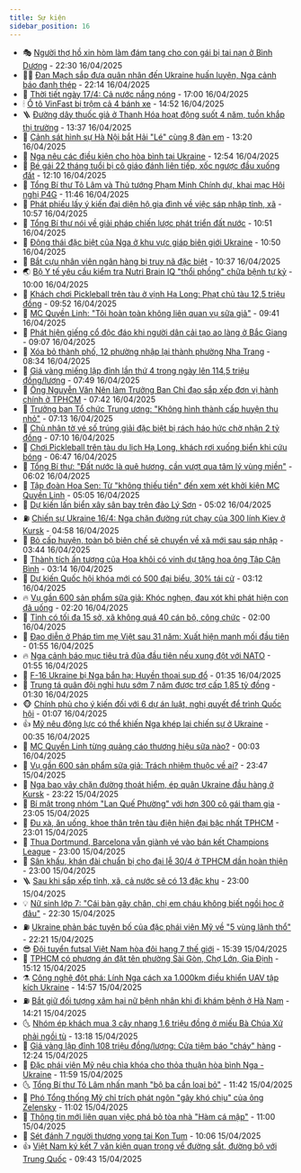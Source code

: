 ```yaml
---
title: Sự kiện
sidebar_position: 16
---
```


<!-- dantri-su-kien:START -->
- 🎭 [Người thợ hồ xin hòm làm đám tang cho con gái bị tai nạn ở Bình Dương](https://dantri.com.vn/tam-long-nhan-ai/nguoi-tho-ho-xin-hom-lam-dam-tang-cho-con-gai-bi-tai-nan-o-binh-duong-20250416113115808.htm) - 22:30 16/04/2025
- 👨‍🏫 [Đan Mạch sắp đưa quân nhân đến Ukraine huấn luyện, Nga cảnh báo đanh thép](https://dantri.com.vn/the-gioi/dan-mach-sap-dua-quan-nhan-den-ukraine-huan-luyen-nga-canh-bao-danh-thep-20250417050601737.htm) - 22:14 16/04/2025
- 🌮 [Thời tiết ngày 17/4: Cả nước nắng nóng](https://dantri.com.vn/xa-hoi/thoi-tiet-ngay-174-ca-nuoc-nang-nong-20250416221626772.htm) - 17:00 16/04/2025
- 🕯 [Ô tô VinFast bị trộm cả 4 bánh xe](https://dantri.com.vn/phap-luat/o-to-vinfast-bi-trom-ca-4-banh-xe-20250416214627579.htm) - 14:52 16/04/2025
- 🪜 [Đường dây thuốc giả ở Thanh Hóa hoạt động suốt 4 năm, tuồn khắp thị trường](https://dantri.com.vn/phap-luat/duong-day-thuoc-gia-o-thanh-hoa-hoat-dong-suot-4-nam-tuon-khap-thi-truong-20250416194952273.htm) - 13:37 16/04/2025
- 🐘 [Cảnh sát hình sự Hà Nội bắt Hải &quot;Lé&quot; cùng 8 đàn em](https://dantri.com.vn/phap-luat/canh-sat-hinh-su-ha-noi-bat-hai-le-cung-8-dan-em-20250416201308907.htm) - 13:20 16/04/2025
- 🤔 [Nga nêu các điều kiện cho hòa bình tại Ukraine](https://dantri.com.vn/the-gioi/nga-neu-cac-dieu-kien-cho-hoa-binh-tai-ukraine-20250416194421037.htm) - 12:54 16/04/2025
- 🧠 [Bé gái 22 tháng tuổi bị cô giáo đánh liên tiếp, xốc ngược đầu xuống đất](https://dantri.com.vn/xa-hoi/be-gai-22-thang-tuoi-bi-co-giao-danh-lien-tiep-xoc-nguoc-dau-xuong-dat-20250416190241556.htm) - 12:10 16/04/2025
- 📝 [Tổng Bí thư Tô Lâm và Thủ tướng Phạm Minh Chính dự, khai mạc Hội nghị P4G](https://dantri.com.vn/xa-hoi/tong-bi-thu-to-lam-va-thu-tuong-pham-minh-chinh-du-khai-mac-hoi-nghi-p4g-20250416183117228.htm) - 11:46 16/04/2025
- 🦏 [Phát phiếu lấy ý kiến đại diện hộ gia đình về việc sáp nhập tỉnh, xã](https://dantri.com.vn/noi-vu/phat-phieu-lay-y-kien-dai-dien-ho-gia-dinh-ve-viec-sap-nhap-tinh-xa-20250416170045288.htm) - 10:57 16/04/2025
- 🥰 [Tổng Bí thư nói về giải pháp chiến lược phát triển đất nước](https://dantri.com.vn/xa-hoi/tong-bi-thu-noi-ve-giai-phap-chien-luoc-phat-trien-dat-nuoc-20250416172200867.htm) - 10:51 16/04/2025
- 🤗 [Động thái đặc biệt của Nga ở khu vực giáp biên giới Ukraine](https://dantri.com.vn/the-gioi/dong-thai-dac-biet-cua-nga-o-khu-vuc-giap-bien-gioi-ukraine-20250416174331964.htm) - 10:50 16/04/2025
- 🌈 [Bắt cựu nhân viên ngân hàng bị truy nã đặc biệt](https://dantri.com.vn/phap-luat/bat-cuu-nhan-vien-ngan-hang-bi-truy-na-dac-biet-20250416165216318.htm) - 10:37 16/04/2025
- 🌏 [Bộ Y tế yêu cầu kiểm tra Nutri Brain IQ &quot;thổi phồng&quot; chữa bệnh tự kỷ](https://dantri.com.vn/suc-khoe/bo-y-te-yeu-cau-kiem-tra-nutri-brain-iq-thoi-phong-chua-benh-tu-ky-20250416165948574.htm) - 10:00 16/04/2025
- 💄 [Khách chơi Pickleball trên tàu ở vịnh Hạ Long: Phạt chủ tàu 12,5 triệu đồng](https://dantri.com.vn/xa-hoi/khach-choi-pickleball-tren-tau-o-vinh-ha-long-phat-chu-tau-125-trieu-dong-20250416164238441.htm) - 09:52 16/04/2025
- 👺 [MC Quyền Linh: &quot;Tôi hoàn toàn không liên quan vụ sữa giả&quot;](https://dantri.com.vn/giai-tri/mc-quyen-linh-toi-hoan-toan-khong-lien-quan-vu-sua-gia-20250416155701361.htm) - 09:41 16/04/2025
- 👹 [Phát hiện giếng cổ độc đáo khi người dân cải tạo ao làng ở Bắc Giang](https://dantri.com.vn/doi-song/phat-hien-gieng-co-doc-dao-khi-nguoi-dan-cai-tao-ao-lang-o-bac-giang-20250416150946295.htm) - 09:07 16/04/2025
- 🌊 [Xóa bỏ thành phố, 12 phường nhập lại thành phường Nha Trang](https://dantri.com.vn/noi-vu/xoa-bo-thanh-pho-12-phuong-nhap-lai-thanh-phuong-nha-trang-20250416145142247.htm) - 08:34 16/04/2025
- 🤠 [Giá vàng miếng lập đỉnh lần thứ 4 trong ngày lên 114,5 triệu đồng/lượng](https://dantri.com.vn/kinh-doanh/gia-vang-mieng-lap-dinh-lan-thu-4-trong-ngay-len-1145-trieu-dongluong-20250416065956455.htm) - 07:49 16/04/2025
- 🎊 [Ông Nguyễn Văn Nên làm Trưởng Ban Chỉ đạo sắp xếp đơn vị hành chính ở TPHCM](https://dantri.com.vn/xa-hoi/ong-nguyen-van-nen-lam-truong-ban-chi-dao-sap-xep-don-vi-hanh-chinh-o-tphcm-20250416143809096.htm) - 07:42 16/04/2025
- 🐘 [Trưởng ban Tổ chức Trung ương: &quot;Không hình thành cấp huyện thu nhỏ&quot;](https://dantri.com.vn/xa-hoi/truong-ban-to-chuc-trung-uong-khong-hinh-thanh-cap-huyen-thu-nho-20250416102230973.htm) - 07:13 16/04/2025
- 💂 [Chủ nhân tờ vé số trúng giải đặc biệt bị rách háo hức chờ nhận 2 tỷ đồng](https://dantri.com.vn/phap-luat/chu-nhan-to-ve-so-trung-giai-dac-biet-bi-rach-hao-huc-cho-nhan-2-ty-dong-20250416133608223.htm) - 07:10 16/04/2025
- 👹 [Chơi Pickleball trên tàu du lịch Hạ Long, khách rơi xuống biển khi cứu bóng](https://dantri.com.vn/xa-hoi/choi-pickleball-tren-tau-du-lich-ha-long-khach-roi-xuong-bien-khi-cuu-bong-20250416134014469.htm) - 06:47 16/04/2025
- 🦒 [Tổng Bí thư: &quot;Đất nước là quê hương, cần vượt qua tâm lý vùng miền&quot;](https://dantri.com.vn/xa-hoi/tong-bi-thu-dat-nuoc-la-que-huong-can-vuot-qua-tam-ly-vung-mien-20250416103303179.htm) - 06:02 16/04/2025
- 🗽 [Tập đoàn Hoa Sen: Từ &quot;không thiếu tiền&quot; đến xem xét khởi kiện MC Quyền Linh](https://dantri.com.vn/kinh-doanh/tap-doan-hoa-sen-tu-khong-thieu-tien-den-xem-xet-khoi-kien-mc-quyen-linh-20250416093455083.htm) - 05:05 16/04/2025
- 💄 [Dự kiến lấn biển xây sân bay trên đảo Lý Sơn](https://dantri.com.vn/xa-hoi/du-kien-lan-bien-xay-san-bay-tren-dao-ly-son-20250416112652799.htm) - 05:02 16/04/2025
- ⛽️ [Chiến sự Ukraine 16/4: Nga chặn đường rút chạy của 300 lính Kiev ở Kursk](https://dantri.com.vn/the-gioi/chien-su-ukraine-164-nga-chan-duong-rut-chay-cua-300-linh-kiev-o-kursk-20250416113207616.htm) - 04:58 16/04/2025
- 🥷 [Bỏ cấp huyện, toàn bộ biên chế sẽ chuyển về xã mới sau sáp nhập](https://dantri.com.vn/noi-vu/bo-cap-huyen-toan-bo-bien-che-se-chuyen-ve-xa-moi-sau-sap-nhap-20250416102632105.htm) - 03:44 16/04/2025
- 🤖 [Thành tích ấn tượng của Hoa khôi có vinh dự tặng hoa ông Tập Cận Bình](https://dantri.com.vn/giao-duc/thanh-tich-an-tuong-cua-hoa-khoi-co-vinh-du-tang-hoa-ong-tap-can-binh-20250416100733415.htm) - 03:14 16/04/2025
- 🌊 [Dự kiến Quốc hội khóa mới có 500 đại biểu, 30% tái cử](https://dantri.com.vn/xa-hoi/du-kien-quoc-hoi-khoa-moi-co-500-dai-bieu-30-tai-cu-20250416100904189.htm) - 03:12 16/04/2025
- 🔥 [Vụ gần 600 sản phẩm sữa giả: Khóc nghẹn, đau xót khi phát hiện con đã uống](https://dantri.com.vn/doi-song/vu-gan-600-san-pham-sua-gia-khoc-nghen-dau-xot-khi-phat-hien-con-da-uong-20250416083628131.htm) - 02:20 16/04/2025
- 🦏 [Tỉnh có tối đa 15 sở, xã không quá 40 cán bộ, công chức](https://dantri.com.vn/noi-vu/tinh-co-toi-da-15-so-xa-khong-qua-40-can-bo-cong-chuc-20250415214924708.htm) - 02:00 16/04/2025
- 🐘 [Đạo diễn ở Pháp tìm mẹ Việt sau 31 năm: Xuất hiện manh mối đầu tiên](https://dantri.com.vn/doi-song/dao-dien-o-phap-tim-me-viet-sau-31-nam-xuat-hien-manh-moi-dau-tien-20250415230857146.htm) - 01:55 16/04/2025
- 🔥 [Nga cảnh báo mục tiêu trả đũa đầu tiên nếu xung đột với NATO](https://dantri.com.vn/the-gioi/nga-canh-bao-muc-tieu-tra-dua-dau-tien-neu-xung-dot-voi-nato-20250416084736998.htm) - 01:55 16/04/2025
- 💼 [F-16 Ukraine bị Nga bắn hạ: Huyền thoại sụp đổ](https://dantri.com.vn/the-gioi/f-16-ukraine-bi-nga-ban-ha-huyen-thoai-sup-do-20250415143913824.htm) - 01:35 16/04/2025
- 🚀 [Trung tá quân đội nghỉ hưu sớm 7 năm được trợ cấp 1,85 tỷ đồng](https://dantri.com.vn/lao-dong-viec-lam/trung-ta-quan-doi-nghi-huu-som-7-nam-duoc-tro-cap-185-ty-dong-20250415151912058.htm) - 01:30 16/04/2025
- 🐵 [Chính phủ cho ý kiến đối với 6 dự án luật, nghị quyết để trình Quốc hội](https://dantri.com.vn/xa-hoi/chinh-phu-cho-y-kien-doi-voi-6-du-an-luat-nghi-quyet-de-trinh-quoc-hoi-20250416075109446.htm) - 01:07 16/04/2025
- 👍 [Mỹ nêu động lực có thể khiến Nga khép lại chiến sự ở Ukraine](https://dantri.com.vn/the-gioi/my-neu-dong-luc-co-the-khien-nga-khep-lai-chien-su-o-ukraine-20250416072454207.htm) - 00:35 16/04/2025
- 🚦 [MC Quyền Linh từng quảng cáo thương hiệu sữa nào?](https://dantri.com.vn/kinh-doanh/mc-quyen-linh-tung-quang-cao-thuong-hieu-sua-nao-20250416013455987.htm) - 00:03 16/04/2025
- 🥸 [Vụ gần 600 sản phẩm sữa giả: Trách nhiệm thuộc về ai?](https://dantri.com.vn/suc-khoe/vu-gan-600-san-pham-sua-gia-trach-nhiem-thuoc-ve-ai-20250415184523527.htm) - 23:47 15/04/2025
- 🥷 [Nga bao vây chặn đường thoát hiểm, ép quân Ukraine đầu hàng ở Kursk](https://dantri.com.vn/the-gioi/nga-bao-vay-chan-duong-thoat-hiem-ep-quan-ukraine-dau-hang-o-kursk-20250416061646513.htm) - 23:22 15/04/2025
- 🤡 [Bí mật trong nhóm &quot;Lan Quế Phường&quot; với hơn 300 cô gái tham gia](https://dantri.com.vn/phap-luat/bi-mat-trong-nhom-lan-que-phuong-voi-hon-300-co-gai-tham-gia-20250415234918518.htm) - 23:05 15/04/2025
- 🥳 [Đu xà, ăn uống, khoe thân trên tàu điện hiện đại bậc nhất TPHCM](https://dantri.com.vn/du-lich/du-xa-an-uong-khoe-than-tren-tau-dien-hien-dai-bac-nhat-tphcm-20250414192230493.htm) - 23:01 15/04/2025
- 🤩 [Thua Dortmund, Barcelona vẫn giành vé vào bán kết Champions League](https://dantri.com.vn/the-thao/thua-dortmund-barcelona-van-gianh-ve-vao-ban-ket-champions-league-20250416060013036.htm) - 23:00 15/04/2025
- 🎡 [Sân khấu, khán đài chuẩn bị cho đại lễ 30/4 ở TPHCM dần hoàn thiện](https://dantri.com.vn/xa-hoi/san-khau-khan-dai-chuan-bi-cho-dai-le-304-o-tphcm-dan-hoan-thien-20250415213627961.htm) - 23:00 15/04/2025
- 🪜 [Sau khi sắp xếp tỉnh, xã, cả nước sẽ có 13 đặc khu](https://dantri.com.vn/noi-vu/sau-khi-sap-xep-tinh-xa-ca-nuoc-se-co-13-dac-khu-20250415133554580.htm) - 23:00 15/04/2025
- 💡 [Nữ sinh lớp 7: &quot;Cái bàn gãy chân, chị em cháu không biết ngồi học ở đâu&quot;](https://dantri.com.vn/tam-long-nhan-ai/nu-sinh-lop-7-cai-ban-gay-chan-chi-em-chau-khong-biet-ngoi-hoc-o-dau-20250413165118082.htm) - 22:30 15/04/2025
- ⛽️ [Ukraine phản bác tuyên bố của đặc phái viên Mỹ về &quot;5 vùng lãnh thổ&quot;](https://dantri.com.vn/the-gioi/ukraine-phan-bac-tuyen-bo-cua-dac-phai-vien-my-ve-5-vung-lanh-tho-20250416051941747.htm) - 22:21 15/04/2025
- 😎 [Đội tuyển futsal Việt Nam hòa đội hạng 7 thế giới](https://dantri.com.vn/the-thao/doi-tuyen-futsal-viet-nam-hoa-doi-hang-7-the-gioi-20250415223203549.htm) - 15:39 15/04/2025
- 🗽 [TPHCM có phương án đặt tên phường Sài Gòn, Chợ Lớn, Gia Định](https://dantri.com.vn/noi-vu/tphcm-co-phuong-an-dat-ten-phuong-sai-gon-cho-lon-gia-dinh-20250415220103092.htm) - 15:12 15/04/2025
- ⚗️ [Công nghệ đột phá: Lính Nga cách xa 1.000km điều khiển UAV tập kích Ukraine](https://dantri.com.vn/the-gioi/cong-nghe-dot-pha-linh-nga-cach-xa-1000km-dieu-khien-uav-tap-kich-ukraine-20250415214723928.htm) - 14:57 15/04/2025
- ⛽️ [Bắt giữ đối tượng xâm hại nữ bệnh nhân khi đi khám bệnh ở Hà Nam](https://dantri.com.vn/phap-luat/bat-giu-doi-tuong-xam-hai-nu-benh-nhan-khi-di-kham-benh-o-ha-nam-20250415211603966.htm) - 14:21 15/04/2025
- 🌜 [Nhóm ép khách mua 3 cây nhang 1,6 triệu đồng ở miếu Bà Chúa Xứ phải ngồi tù](https://dantri.com.vn/phap-luat/nhom-ep-khach-mua-3-cay-nhang-16-trieu-dong-o-mieu-ba-chua-xu-phai-ngoi-tu-20250415193751022.htm) - 13:18 15/04/2025
- 🦩 [Giá vàng lập đỉnh 108 triệu đồng/lượng: Cửa tiệm báo &quot;cháy&quot; hàng](https://dantri.com.vn/kinh-doanh/gia-vang-lap-dinh-108-trieu-dongluong-cua-tiem-bao-chay-hang-20250415172449637.htm) - 12:24 15/04/2025
- 🦒 [Đặc phái viên Mỹ nêu chìa khóa cho thỏa thuận hòa bình Nga - Ukraine](https://dantri.com.vn/the-gioi/dac-phai-vien-my-neu-chia-khoa-cho-thoa-thuan-hoa-binh-nga-ukraine-20250415183755224.htm) - 11:59 15/04/2025
- 🌜 [Tổng Bí thư Tô Lâm nhấn mạnh &quot;bộ ba cần loại bỏ&quot;](https://dantri.com.vn/xa-hoi/tong-bi-thu-to-lam-nhan-manh-bo-ba-can-loai-bo-20250415141442703.htm) - 11:42 15/04/2025
- 🐎 [Phó Tổng thống Mỹ chỉ trích phát ngôn &quot;gây khó chịu&quot; của ông Zelensky](https://dantri.com.vn/the-gioi/pho-tong-thong-my-chi-trich-phat-ngon-gay-kho-chiu-cua-ong-zelensky-20250415173444383.htm) - 11:02 15/04/2025
- 🌋 [Thông tin mới liên quan việc phá bỏ tòa nhà &quot;Hàm cá mập&quot;](https://dantri.com.vn/xa-hoi/thong-tin-moi-lien-quan-viec-pha-bo-toa-nha-ham-ca-map-20250415143957464.htm) - 11:00 15/04/2025
- 🧰 [Sét đánh 7 người thương vong tại Kon Tum](https://dantri.com.vn/xa-hoi/set-danh-7-nguoi-thuong-vong-tai-kon-tum-20250415163603406.htm) - 10:06 15/04/2025
- 👍 [Việt Nam ký kết 7 văn kiện quan trọng về đường sắt, đường bộ với Trung Quốc](https://dantri.com.vn/xa-hoi/viet-nam-ky-ket-7-van-kien-quan-trong-ve-duong-sat-duong-bo-voi-trung-quoc-20250415155327738.htm) - 09:43 15/04/2025<!-- dantri-su-kien:END -->
